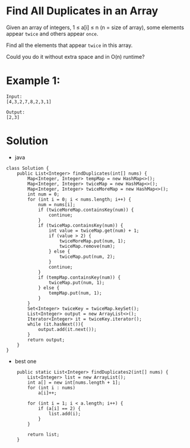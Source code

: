 # Find All Duplicates in an Array

Given an array of integers, 1 ≤ a[i] ≤ n (n = size of array), some elements appear `twice` and others appear `once`.

Find all the elements that appear `twice` in this array.

Could you do it without extra space and in O(n) runtime?

# Example 1:
    Input:
    [4,3,2,7,8,2,3,1]

    Output:
    [2,3]
    

# Solution
* java
```
class Solution {
    public List<Integer> findDuplicates(int[] nums) {
		Map<Integer, Integer> tempMap = new HashMap<>();
		Map<Integer, Integer> twiceMap = new HashMap<>();
		Map<Integer, Integer> twiceMoreMap = new HashMap<>();
		int num = 0;
		for (int i = 0; i < nums.length; i++) {
			num = nums[i];
			if (twiceMoreMap.containsKey(num)) {
				continue;
			}
			if (twiceMap.containsKey(num)) {
				int value = twiceMap.get(num) + 1;
				if (value > 2) {
					twiceMoreMap.put(num, 1);
					twiceMap.remove(num);
				} else {
					twiceMap.put(num, 2);
				}
				continue;
			}
			if (tempMap.containsKey(num)) {
				twiceMap.put(num, 1);
			} else {
				tempMap.put(num, 1);
			}
		}
		Set<Integer> twiceKey = twiceMap.keySet();
		List<Integer> output = new ArrayList<>();
		Iterator<Integer> it = twiceKey.iterator();
		while (it.hasNext()){
        	output.add(it.next());     
        }
		return output;
	}
}
```
* best one
```
	public static List<Integer> findDuplicates2(int[] nums) {
		List<Integer> list = new ArrayList();
		int a[] = new int[nums.length + 1];
		for (int i : nums)
			a[i]++;

		for (int i = 1; i < a.length; i++) {
			if (a[i] == 2) {
				list.add(i);
			}
		}

		return list;
	}
```
